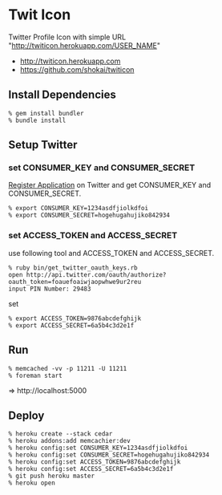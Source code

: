 Twit Icon
=========
Twitter Profile Icon with simple URL "http://twiticon.herokuapp.com/USER_NAME"

- http://twiticon.herokuapp.com
- https://github.com/shokai/twiticon


Install Dependencies
--------------------

    % gem install bundler
    % bundle install



Setup Twitter
-------------

### set CONSUMER_KEY and CONSUMER_SECRET

[Register Application](https://dev.twitter.com/apps/new) on Twitter and get CONSUMER_KEY and CONSUMER_SECRET.

    % export CONSUMER_KEY=1234asdfjiolkdfoi
    % export CONSUMER_SECRET=hogehugahujiko842934


### set ACCESS_TOKEN and ACCESS_SECRET

use following tool and ACCESS_TOKEN and ACCESS_SECRET.

    % ruby bin/get_twitter_oauth_keys.rb
    open http://api.twitter.com/oauth/authorize?oauth_token=foauefoaiwjaopwhwe9ur2reu
    input PIN Number: 29483

set

    % export ACCESS_TOKEN=9876abcdefghijk
    % export ACCESS_SECRET=6a5b4c3d2e1f


Run
---

    % memcached -vv -p 11211 -U 11211
    % foreman start

=> http://localhost:5000


Deploy
------

    % heroku create --stack cedar
    % heroku addons:add memcachier:dev
    % heroku config:set CONSUMER_KEY=1234asdfjiolkdfoi
    % heroku config:set CONSUMER_SECRET=hogehugahujiko842934
    % heroku config:set ACCESS_TOKEN=9876abcdefghijk
    % heroku config:set ACCESS_SECRET=6a5b4c3d2e1f
    % git push heroku master
    % heroku open
